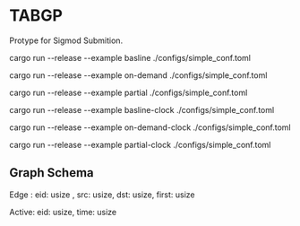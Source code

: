 # TABGP
Protype for Sigmod Submition.


cargo run --release --example basline ./configs/simple_conf.toml

cargo run --release --example on-demand ./configs/simple_conf.toml

cargo run --release --example partial ./configs/simple_conf.toml

cargo run --release --example basline-clock ./configs/simple_conf.toml

cargo run --release --example on-demand-clock ./configs/simple_conf.toml

cargo run --release --example partial-clock ./configs/simple_conf.toml


## Graph Schema
Edge : eid: usize , src: usize, dst: usize, first: usize 

Active: eid: usize, time: usize


